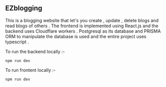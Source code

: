 ## EZblogging

This is a blogging website that let's you create , update , delete blogs and read blogs of others . The frontend is implemented using React.js and the backend uses Cloudflare workers . Postgresql as its database and PRISMA ORM to manipulate the database is used and the entire project uses typescript .

To run the backend locally :-
 ```
npm run dev
```

To run frontent locally :-
```
npm run dev
```
